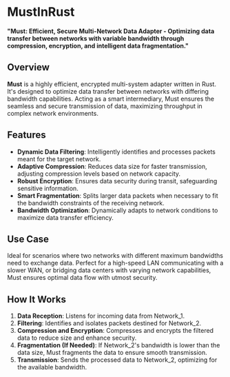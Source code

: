 
# MustInRust

**"Must: Efficient, Secure Multi-Network Data Adapter - Optimizing data transfer between networks with variable bandwidth through compression, encryption, and intelligent data fragmentation."**

## Overview
**Must** is a highly efficient, encrypted multi-system adapter written in Rust. It's designed to optimize data transfer between networks with differing bandwidth capabilities. Acting as a smart intermediary, Must ensures the seamless and secure transmission of data, maximizing throughput in complex network environments.

## Features
- **Dynamic Data Filtering**: Intelligently identifies and processes packets meant for the target network.
- **Adaptive Compression**: Reduces data size for faster transmission, adjusting compression levels based on network capacity.
- **Robust Encryption**: Ensures data security during transit, safeguarding sensitive information.
- **Smart Fragmentation**: Splits larger data packets when necessary to fit the bandwidth constraints of the receiving network.
- **Bandwidth Optimization**: Dynamically adapts to network conditions to maximize data transfer efficiency.

## Use Case
Ideal for scenarios where two networks with different maximum bandwidths need to exchange data. Perfect for a high-speed LAN communicating with a slower WAN, or bridging data centers with varying network capabilities, Must ensures optimal data flow with utmost security.

## How It Works
1. **Data Reception**: Listens for incoming data from Network_1.
2. **Filtering**: Identifies and isolates packets destined for Network_2.
3. **Compression and Encryption**: Compresses and encrypts the filtered data to reduce size and enhance security.
4. **Fragmentation (If Needed)**: If Network_2's bandwidth is lower than the data size, Must fragments the data to ensure smooth transmission.
5. **Transmission**: Sends the processed data to Network_2, optimizing for the available bandwidth.
